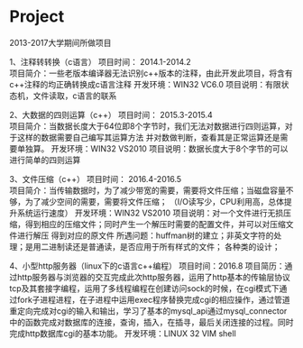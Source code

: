 # Project
2013-2017大学期间所做项目

1、注释转转换（c语言）
  项目时间： 2014.1-2014.2  
  项目简介：一些老版本编译器无法识别c++版本的注释，由此开发此项目，将含有c++注释的均正确转换成c语言注释
  开发环境：WIN32 VC6.0
  项目说明：有限状态机，文件读取，c语言的联系

2、大数据的四则运算（c++）
  项目时间： 2015.3-2015.4  
  项目简介：当数据长度大于64位即8个字节时，我们无法对数据进行四则运算，对于这样的数据需要自己编写其运算方法
            并对数做判断，查看其是正常运算还是需要单独算。
  开发环境：WIN32 VS2010
  项目说明：数据长度大于8个字节的可以进行简单的四则运算

3、文件压缩（c++）
  项目时间： 2016.4-2016.5  
  项目简介：当传输数据时，为了减少带宽的需要，需要将文件压缩；当磁盘容量不够，为了减少空间的需要，需要将文件压缩；
            （I/O读写少，CPU利用高，总体提升系统运行速度）
  开发环境：WIN32 VS2010
  项目说明：对一个文件进行无损压缩，得到相应的压缩文件；同时产生一个解压时需要的配置文件，并可以对压缩文件进行解压
            得到对应的原文件
  所遇问题：huffman树的建立；非英文字符的处理；是用二进制读还是普通读，是否应用于所有样式的文件；
            各种类的设计；

4、小型http服务器（linux下的c语言c++编程）
  项目时间：2016.8
  项目简历：通过http服务器与浏览器的交互完成此次http服务器，运用了http基本的传输层协议tcp及其套接字编程，运用了多线程编程在创建访问sock的时候，在cgi模式下通过fork子进程进程，在子进程中运用exec程序替换完成cgi的相应操作，通过管道重定向完成对cgi的输入和输出，学习了基本的mysql_api通过mysql_connector中的函数完成对数据库的连接，查询，插入，在插寻，最后关闭连接的过程。同时完成http数据库cgi的基本功能。
  开发环境：LINUX 32 VIM shell
